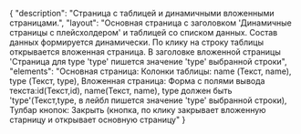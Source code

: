 {
"description": "Страница с таблицей и динамичными вложенными страницами.",
"layout": "Основная страница с заголовком 'Динамичные страницы с плейсхолдером' и таблицей со списком данных. Состав данных формируется динамически. По клику на строку таблицы открывается вложенная страница. В заголовке вложенной страницы 'Страница для type 'type' пишется значение 'type' выбранной строки",
"elements": 
"Основная страница: Колонки таблицы: name (Текст, name), type (Текст, type),
Вложенная страница: Форма с полями вывода текста:id(Текст,id), name(Текст, name), type должен быть 'type'(Текст,type, в лейбл пишется значение 'type' выбранной строки),
Тулбар кнопок: Закрыть (кнопка, по клику закрывает вложенную старницу и открывает основную страницу"
}